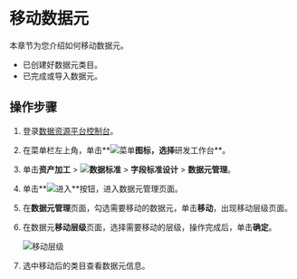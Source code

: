 # 移动数据元

本章节为您介绍如何移动数据元。

-   已创建好数据元类目。
-   已完成或导入数据元。

## 操作步骤

1.  登录[数据资源平台控制台](https://dataq.console.aliyun.com)。

2.  在菜单栏左上角，单击**![菜单](https://static-aliyun-doc.oss-accelerate.aliyuncs.com/assets/img/zh-CN/6504337061/p188771.png)**图标，选择**研发工作台**。

3.  单击**资产加工** \> **![数据标准](https://static-aliyun-doc.oss-accelerate.aliyuncs.com/assets/img/zh-CN/6358100161/p208862.png)** \> **字段标准设计** \> **数据元管理**。

4.  单击**![进入](https://static-aliyun-doc.oss-accelerate.aliyuncs.com/assets/img/zh-CN/6504337061/p188815.png)**按钮，进入数据元管理页面。

5.  在**数据元管理**页面，勾选需要移动的数据元，单击**移动**，出现移动层级页面。

6.  在数据元**移动层级**页面，选择需要移动的层级，操作完成后，单击**确定**。

    ![移动层级](https://static-aliyun-doc.oss-accelerate.aliyuncs.com/assets/img/zh-CN/4666160161/p212676.png)

7.  选中移动后的类目查看数据元信息。


